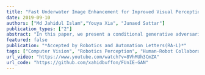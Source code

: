 ```yaml
---
title: "Fast Underwater Image Enhancement for Improved Visual Perception"
date: 2019-09-10
authors: ["Md Jahidul Islam","Youya Xia", "Junaed Sattar"]
publication_types: ["2"]
abstract: "In this paper, we present a conditional generative adversarial network-based model for underwater image enhancement in real-time. In order to supervise the adversarial training, we formulate an objective function that evaluates the perceptual image quality based on its global content, color, and local style information. In addition, we present EUVP, a large-scale dataset of a paired and an unpaired collection of underwater images (of poor and good quality) that are captured using seven different cameras over various visibility conditions during oceanic explorations and human-robot collaborative experiments. Furthermore, we perform a number of qualitative and quantitative evaluations which suggest that the proposed model can learn to enhance the quality of underwater images from both paired and unpaired training. More importantly, the enhanced images provide improved performances for several standard models for underwater object detection and human pose estimation; hence, the proposed model can be used as an image processing pipeline by visually-guided underwater robots in real-time applications."
featured: false
publication: "*Accepted by Robotics and Automation Letters(RA-L)*"
tags: ["Computer Vision", "Robotics Perception", "Human-Robot Collaboration", "Underwater Robotics"]
url_video: "https://www.youtube.com/watch?v=8VhMUh3CmZA"
url_code: "https://github.com/xahidbuffon/FUnIE-GAN"
---
```

